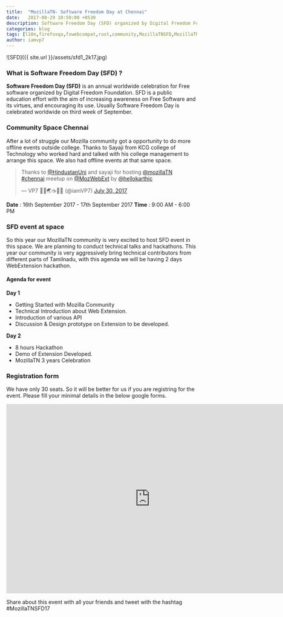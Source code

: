 ```yaml
---
title:  "MozillaTN- Software Freedom Day at Chennai"
date:   2017-08-29 10:50:00 +0530
description: Software Freedom Day (SFD) organized by Digital Freedom Foundation, is an annual worldwide celebration for Free software. Happening at Chennai by MozillaTN community
categories: blog
tags: [l10n,firefoxqa,fxwebcompat,rust,community,MozillaTNSFD,MozillaTNSFD17]
author: iamvp7
---
```



![SFD]({{ site.url }}/assets/sfd1_2k17.jpg)

### What is Software Freedom Day (SFD) ?

**Software Freedom Day (SFD)** is an annual worldwide celebration for Free software organized by Digital Freedom Foundation. SFD is a public education effort with the aim of increasing awareness on Free Software and its virtues, and encouraging its use. Usually Software Freedom Day is celebrated worldwide on third week of September.


### Community Space Chennai

After a lot of struggle our Mozilla community got a opportunity to do more offline events outside college. Thanks to Sayaji from KCG college of Technology who worked hard and talked with his college management to arrange this space. We also had offline events at that same space. 


<blockquote class="twitter-tweet" data-lang="en"><p lang="en" dir="ltr">Thanks to <a href="https://twitter.com/HindustanUni">@HindustanUni</a> and sayaji for hosting <a href="https://twitter.com/mozillaTN">@mozillaTN</a> <a href="https://twitter.com/hashtag/chennai?src=hash">#chennai</a> meetup on <a href="https://twitter.com/MozWebExt">@MozWebExt</a> by <a href="https://twitter.com/hellokarthic">@hellokarthic</a></p>&mdash; VP7 🦊🦁🌏☕👨‍💻 (@iamVP7) <a href="https://twitter.com/iamVP7/status/891742545171972097">July 30, 2017</a></blockquote>
<script async src="//platform.twitter.com/widgets.js" charset="utf-8"></script>


**Date** : 16th September 2017 - 17th September 2017
**Time** : 9:00 AM - 6:00 PM

### SFD event at space

So this year our MozillaTN community is very excited to host SFD event in this space. We are planning to conduct technical talks and hackathons. This year our community is very aggressively bring technical contributors from different parts of Tamilnadu, with this agenda we will be having  2 days WebExtension hackathon.

#### Agenda for event

**Day 1**

- Getting Started with Mozilla Community
- Technical Introduction about Web Extension.
- Introduction of various API
- Discussion & Design prototype on Extension to be developed.

**Day 2**

- 8 hours Hackathon
- Demo of Extension Developed.
- MozillaTN 3 years Celebration


### Registration form

We have only 30 seats. So it will be better for us if you are registring for the event. Please fill your minimal details  in the below google forms.

<iframe src="https://docs.google.com/forms/d/e/1FAIpQLSfAMT-u0x1fxkSJ36svq270RKVWCSsUz6-gshKAQDtkv0evGQ/viewform?embedded=true" width="760" height="500" frameborder="0" marginheight="0" marginwidth="0">Loading...</iframe>



Share about this event with all your friends and tweet with the hashtag #MozillaTNSFD17




